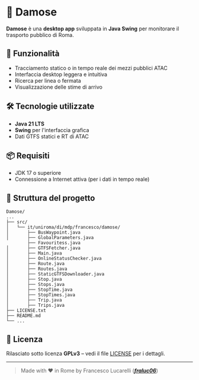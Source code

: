 # 🚌 Damose

**Damose** è una **desktop app** sviluppata in **Java Swing** per monitorare il trasporto pubblico di Roma.

## 🚀 Funzionalità

- Tracciamento statico o in tempo reale dei mezzi pubblici ATAC
- Interfaccia desktop leggera e intuitiva
- Ricerca per linea o fermata
- Visualizzazione delle stime di arrivo

## 🛠️ Tecnologie utilizzate

- **Java 21 LTS**
- **Swing** per l'interfaccia grafica
- Dati GTFS statici e RT di ATAC

## 📦 Requisiti

- JDK 17 o superiore
- Connessione a Internet attiva (per i dati in tempo reale)

## 📁 Struttura del progetto

```
Damose/
...
├── src/
│   └── it/uniroma/di/mdp/francesco/damose/
│       ├── BusWaypoint.java
│       ├── GlobalParameters.java
        ├── Favouritess.java
│       ├── GTFSFetcher.java
│       ├── Main.java
│       ├── OnlineStatusChecker.java
│       ├── Route.java
│       ├── Routes.java
│       ├── StaticGTFSDownloader.java
│       ├── Stop.java
│       ├── Stops.java
│       ├── StopTime.java
│       ├── StopTimes.java
│       ├── Trip.java
│       ├── Trips.java
├── LICENSE.txt
├── README.md
└── ...
```

## 📃 Licenza

Rilasciato sotto licenza **GPLv3** – vedi il file [LICENSE](LICENSE.txt) per i dettagli.

---

> Made with ❤️ in Rome by Francesco Lucarelli ([**_fraluc06_**](https://github.com/fraluc06))